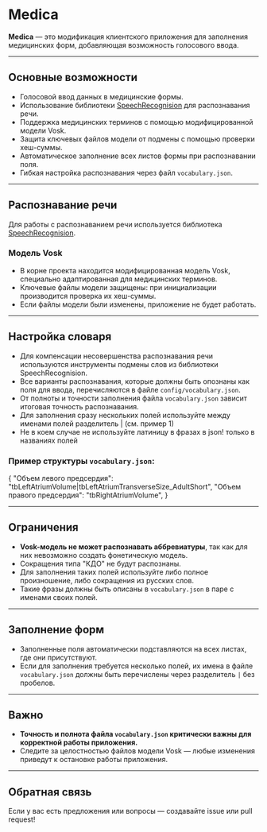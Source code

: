 # Medica

**Medica** — это модификация клиентского приложения для заполнения медицинских форм, добавляющая возможность голосового ввода.

---

## Основные возможности

- Голосовой ввод данных в медицинские формы.
- Использование библиотеки [SpeechRecognision](https://github.com/mikl14/SpeechRecognision) для распознавания речи.
- Поддержка медицинских терминов с помощью модифицированной модели Vosk.
- Защита ключевых файлов модели от подмены с помощью проверки хеш-суммы.
- Автоматическое заполнение всех листов формы при распознавании поля.
- Гибкая настройка распознавания через файл `vocabulary.json`.

---

## Распознавание речи

Для работы с распознаванием речи используется библиотека [SpeechRecognision](https://github.com/mikl14/SpeechRecognision).

### Модель Vosk

- В корне проекта находится модифицированная модель Vosk, специально адаптированная для медицинских терминов.
- Ключевые файлы модели защищены: при инициализации производится проверка их хеш-суммы.
- Если файлы модели были изменены, приложение не будет работать.

---

## Настройка словаря

- Для компенсации несовершенства распознавания речи используются инструменты подмены слов из библиотеки SpeechRecognision.
- Все варианты распознавания, которые должны быть опознаны как поля для ввода, перечисляются в файле `config/vocabulary.json`.
- От полноты и точности заполнения файла `vocabulary.json` зависит итоговая точность распознавания.
- Для заполнения сразу нескольких полей используйте между именами полей разделитель | (см. пример 1)
- Не в коем случае не используйте латиницу в фразах в json! только в названиях полей

### Пример структуры `vocabulary.json`:
{
"Объем левого предсердия": "tbLeftAtriumVolume|tbLeftAtriumTransverseSize_AdultShort",
"Объем правого предсердия": "tbRightAtriumVolume",
}

---

## Ограничения

- **Vosk-модель не может распознавать аббревиатуры**, так как для них невозможно создать фонетическую модель.
- Сокращения типа "КДО" не будут распознаны.
- Для заполнения таких полей используйте либо полное произношение, либо сокращения из русских слов.
- Такие фразы должны быть описаны в `vocabulary.json` в паре с именами своих полей.

---

## Заполнение форм

- Заполненные поля автоматически подставляются на всех листах, где они присутствуют.
- Если для заполнения требуется несколько полей, их имена в файле `vocabulary.json` должны быть перечислены через разделитель `|` без пробелов.

---

## Важно

- **Точность и полнота файла `vocabulary.json` критически важны для корректной работы приложения.**
- Следите за целостностью файлов модели Vosk — любые изменения приведут к остановке работы приложения.

---

## Обратная связь

Если у вас есть предложения или вопросы — создавайте issue или pull request!
